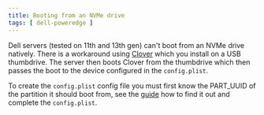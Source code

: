 ```yaml
---
title: Booting from an NVMe drive
tags: [ dell-poweredge ]
---
```


Dell servers (tested on 11th and 13th gen) can't boot from an NVMe drive natively. There is a workaround using [Clover](https://github.com/CloverHackyColor/CloverBootloader) which you install on a USB thumbdrive. The server then boots Clover from the thumbdrive which then passes the boot to the device configured in the `config.plist`.

To create the `config.plist` config file you must first know the PART_UUID of the partition it should boot from, see the [guide](https://forum.proxmox.com/threads/bootable-nvme-install-on-old-hardware-made-easy-with-pcie-adapter-and-clover.78120/) how to find it out and complete the `config.plist`.